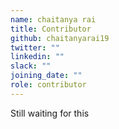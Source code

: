 ```yaml
---
name: chaitanya rai
title: Contributor
github: chaitanyarai19
twitter: ""
linkedin: ""
slack: ""
joining_date: ""
role: contributor
---
```


Still waiting for this
